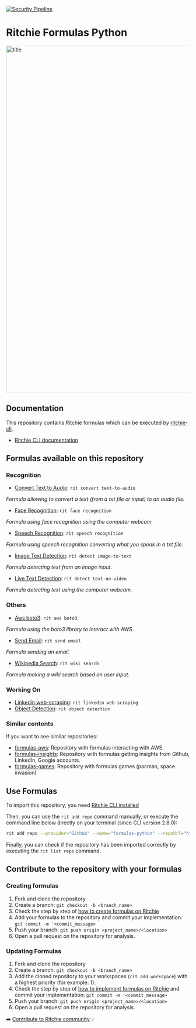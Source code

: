 [![Security Pipeline](https://github.com/GuillaumeFalourd/formulas-python/actions/workflows/security_pipeline.yml/badge.svg)](https://github.com/GuillaumeFalourd/formulas-python/actions/workflows/security_pipeline.yml)

# Ritchie Formulas Python

<img width="950" alt="title" src="https://user-images.githubusercontent.com/22433243/117589577-bdf50580-b100-11eb-9c02-5ba95ab35d89.png">

## Documentation

This repository contains Ritchie formulas which can be executed by [ritchie-cli](https://github.com/ZupIT/ritchie-cli).

- [Ritchie CLI documentation](https://docs.ritchiecli.io)

## Formulas available on this repository

### Recognition

- [Convert Text to Audio](https://github.com/GuillaumeFalourd/formulas-python/tree/master/convert/text-to-audio): `rit convert text-to-audio`

_Formula allowing to convert a text (from a txt file or input) to an audio file._

- [Face Recognition](https://github.com/GuillaumeFalourd/formulas-python/tree/master/face/recognition): `rit face recognition`

_Formula using face recognition using the computer webcam._

- [Speech Recognition](https://github.com/GuillaumeFalourd/formulas-python/tree/master/speech/recognition): `rit speech recognition`

_Formula using speech recognition converting what you speak in a txt file._

- [Image Text Detection](https://github.com/GuillaumeFalourd/formulas-python/tree/master/detect/text-on-image): `rit detect image-to-text`

_Formula detecting text from an image input._

- [Live Text Detection](https://github.com/GuillaumeFalourd/formulas-python/tree/master/detect/text-on-video): `rit detect text-on-video`

_Formula detecting text using the computer webcam._

### Others

- [Aws boto3](https://github.com/GuillaumeFalourd/formulas-python/tree/master/aws/boto3): `rit aws boto3`

_Formula using the boto3 library to interact with AWS._

- [Send Email](https://github.com/GuillaumeFalourd/formulas-python/tree/master/send/email): `rit send email`

_Formula sending an email._

- [Wikipedia Search](https://github.com/GuillaumeFalourd/formulas-python/tree/master/wiki/search): `rit wiki search`

_Formula making a wiki search based on user input._

### Working On

- [Linkedin web-scraping](https://github.com/GuillaumeFalourd/formulas-python/tree/master/linkedin/web-scraping): `rit linkedin web-scraping`
- [Object Detection](https://github.com/GuillaumeFalourd/formulas-python/tree/master/object/detection): `rit object detection`

### Similar contents

If you want to see similar repositories:

- [formulas-aws](https://github.com/GuillaumeFalourd/formulas-aws): Repository with formulas interacting with AWS.
- [formulas-insights](https://github.com/GuillaumeFalourd/formulas-insights): Repository with formulas getting insights from Github, LinkedIn, Google accounts.
- [formulas-games](https://github.com/GuillaumeFalourd/formulas-games): Repository with formulas games (pacman, space invasion)

## Use Formulas

To import this repository, you need [Ritchie CLI installed](https://docs.ritchiecli.io/getting-started/install-cli)

Then, you can use the `rit add repo` command manually, or execute the command line below directly on your terminal (since CLI version 2.8.0):

```bash
rit add repo --provider="Github" --name="formulas-python" --repoUrl="https://github.com/GuillaumeFalourd/formulas-python" --priority=1
```

Finally, you can check if the repository has been imported correctly by executing the `rit list repo` command.

## Contribute to the repository with your formulas

### Creating formulas

1. Fork and clone the repository
2. Create a branch: `git checkout -b <branch_name>`
3. Check the step by step of [how to create formulas on Ritchie](https://docs.ritchiecli.io/tutorials/formulas/how-to-create-formulas)
4. Add your formulas to the repository
and commit your implementation: `git commit -m '<commit_message>`
5. Push your branch: `git push origin <project_name>/<location>`
6. Open a pull request on the repository for analysis.

### Updating Formulas

1. Fork and clone the repository
2. Create a branch: `git checkout -b <branch_name>`
3. Add the cloned repository to your workspaces (`rit add workspace`) with a highest priority (for example: 1).
4. Check the step by step of [how to implement formulas on Ritchie](https://docs.ritchiecli.io/tutorials/formulas/how-to-implement-a-formula)
and commit your implementation: `git commit -m '<commit_message>`
5. Push your branch: `git push origin <project_name>/<location>`
6. Open a pull request on the repository for analysis.

➡️ [Contribute to Ritchie community](https://github.com/ZupIT/ritchie-formulas/blob/master/CONTRIBUTING.md) 💡
